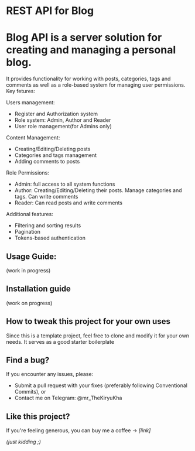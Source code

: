# REST API for Blog


# Blog API is a server solution for creating and managing a personal blog.

It provides functionality for working with posts, categories, tags and comments as well as a role-based system for managing user permissions. Key fetures:

Users management:

* Register and Authorization system
* Role system: Admin, Author and Reader
* User role management(for Admins only)

Content Management:

* Creating/Editing/Deleting posts
* Categories and tags management
* Adding comments to posts

Role Permissions:

* Admin: full access to all system functions
* Author: Creating/Editing/Deleting their posts. Manage categories and tags. Can write comments
* Reader: Can read posts and write comments

Additional features:

* Filtering and sorting results
* Pagination
* Tokens-based authentication


## Usage Guide:

(work in progress)

## Installation guide

(work on progress)

## How to tweak this project for your own uses

Since this is a template project, feel free to clone and modify it for your own needs. It serves as a good starter boilerplate

## Find a bug?

If you encounter any issues, please:

* Submit a pull request with your fixes (preferably following Conventional Commits), or
* Contact me on Telegram: @mr_TheKiryuKha

## Like this project?

If you're feeling generous, you can buy me a coffee -> *[link]*

*(just kidding ;)*